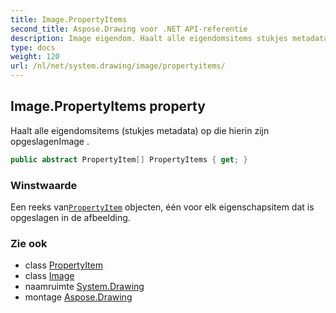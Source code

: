 ```yaml
---
title: Image.PropertyItems
second_title: Aspose.Drawing voor .NET API-referentie
description: Image eigendom. Haalt alle eigendomsitems stukjes metadata op die hierin zijn opgeslagenImage .
type: docs
weight: 120
url: /nl/net/system.drawing/image/propertyitems/
---
```

## Image.PropertyItems property

Haalt alle eigendomsitems (stukjes metadata) op die hierin zijn opgeslagenImage .

```csharp
public abstract PropertyItem[] PropertyItems { get; }
```

### Winstwaarde

Een reeks van[`PropertyItem`](../../../system.drawing.imaging/propertyitem/) objecten, één voor elk eigenschapsitem dat is opgeslagen in de afbeelding.

### Zie ook

* class [PropertyItem](../../../system.drawing.imaging/propertyitem/)
* class [Image](../)
* naamruimte [System.Drawing](../../image/)
* montage [Aspose.Drawing](../../../)



